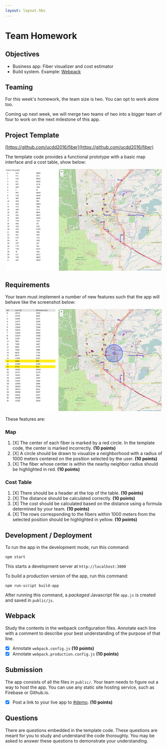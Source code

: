 ```yaml
---
layout: layout.hbs
---
```


# Team Homework

## Objectives

* Business app: Fiber visualizer and cost estimator
* Build system. Example: [Webpack](http://webpack.github.io/docs/)

## Teaming

For this week's homework, the team size is two. You can opt to work alone too.

Coming up next week, we will merge two teams of two into a bigger team of four to
work on the next milestone of this app.

## Project Template

[https://github.com/ucdd2016/fiber](https://github.com/ucdd2016/fiber)

The template code provides a functional prototype with a basic map interface
and a cost table, show below:

![template](template.png)

## Requirements

Your team must implement a number of new features such that the app will behave
like the screenshot below:

![target](target.png)

These features are:

### Map
1. [X] The center of each fiber is marked by a red circle. In the template code,
the center is marked incorrectly. __(10 points)__
1. [X] A circle should be drawn to visualize a neighborhood with a radius of 1000
meters centered on the position selected by the user. __(10 points)__
1. [X] The fiber whose center is within the nearby neighbor radius should be
highlighted in red. __(10 points)__

### Cost Table
1. [X] There should be a header at the top of the table. __(10 points)__
1. [X] The distance should be calculated correctly. __(10 points)__
1. [X] The cost should be calculated based on the distance using a
formula determined by your team. __(10 points)__
1. [X] The rows corresponding to the fibers within 1000 meters from the selected
position should be highlighted in yellow. __(10 points)__

## Development / Deployment

To run the app in the development mode, run this command:

    npm start

This starts a development server at `http://localhost:3000`

To build a production version of the app, run this command:

    npm run-script build-app

After running this command, a _packaged_ Javascript file `app.js` is created
and saved in `public/js`.

## Webpack

Study the contents in the webpack configuration files. Annotate each line with
a comment to describe your best understanding of the purpose of that line.

* [X] Annotate `webpack.config.js`  __(10 points)__
* [X] Annotate `webpack.production.config.js` __(10 points)__

## Submission

The app consists of all the files in `public/`. Your team needs to figure out a
way to host the app. You can use any static site hosting service, such as
Firebase or Github.io.

* [X] Post a link to your live app to [#demo](https://ucdd2016.slack.com/messages/demo/). __(10 points)__

## Questions

There are questions embedded in the template code. These questions are meant
for you to study and understand the code thoroughly. You may be asked to answer
these questions to demonstrate your understanding.
